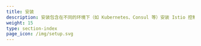 ```yaml
---
title: 安装
description: 安装包含在不同的环境下（如 Kubernetes、Consul 等）安装 Istio 控制平面，以及在应用程序部署中安装 sidecar。
weight: 15
type: section-index
page_icon: /img/setup.svg
---
```

